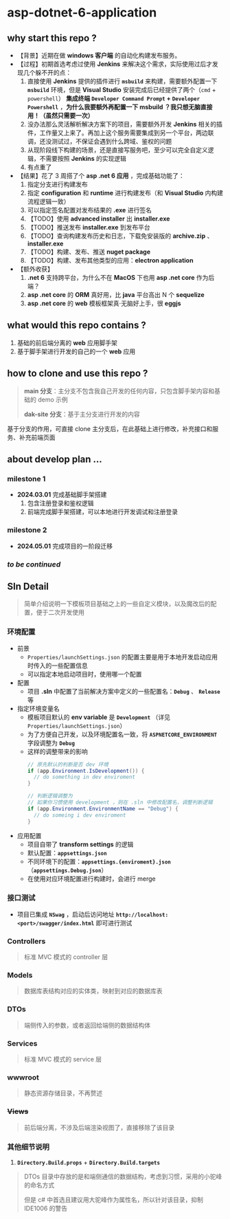 # asp-dotnet-6-application

## why start this repo ?

- 【背景】近期在做 **windows 客户端** 的自动化构建发布服务。
- 【过程】初期首选考虑过使用 **Jenkins** 来解决这个需求，实际使用过后才发现几个躲不开的点：
  1. 直接使用 **Jenkins** 提供的插件进行 **`msbuild`** 来构建，需要额外配置一下 **`msbuild`** 环境，但是 **Visual Studio** 安装完成后已经提供了两个（`cmd` + `powershell`） **集成终端 `Developer Command Prompt` + `Developer Powershell`** ，**为什么我要额外再配置一下 msbuild ？我只想无脑直接用！（虽然只需要一次）**
  2. 没办法那么灵活解析解决方案下的项目，需要额外开发 **Jenkins** 相关的插件，工作量又上来了。再加上这个服务需要集成到另一个平台，两边联调，还没测试过，不保证会遇到什么跨域、鉴权的问题
  3. 从现阶段线下构建的场景，还是直接写服务吧，至少可以完全自定义逻辑，不需要按照 **Jenkins** 的实现逻辑
  4. 有点重了
- 【结果】花了 3 周搭了个 **asp .net 6 应用** ，完成基础功能了：
  1. 指定分支进行构建发布
  2. 指定 **configuration** 和 **runtime** 进行构建发布（和 **Visual Studio** 内构建流程逻辑一致）
  3. 可以指定签名配置对发布结果的 **.exe** 进行签名
  4. 【TODO】使用 **advanced installer** 出 **installer.exe**
  5. 【TODO】推送发布 **installer.exe** 到发布平台
  6. 【TODO】查询构建发布历史和日志，下载免安装版的 **archive.zip** 、 **installer.exe**
  7. 【TODO】构建、发布、推送 **nuget package**
  8. 【TODO】构建、发布其他类型的应用：**electron application**
- 【额外收获】
  1. **.net 6** 支持跨平台，为什么不在 **MacOS** 下也用 **asp .net core** 作为后端？
  2. **asp .net core** 的 **ORM** 真好用，比 **java** 平台高出 N 个 **sequelize**
  3. **asp .net core** 的 **web** 模板框架真·无脑好上手，很 **eggjs**

## what would this repo contains ?

1. 基础的前后端分离的 **web** 应用脚手架
2. 基于脚手架进行开发的自己的一个 **web** 应用

## how to clone and use this repo ?

> **main 分支**：主分支不包含我自己开发的任何内容，只包含脚手架内容和基础的 demo 示例
>
> **dak-site 分支**：基于主分支进行开发的内容

基于分支的作用，可直接 clone 主分支后，在此基础上进行修改，补充接口和服务、补充前端页面

## about develop plan ...

### milestone 1

- **2024.03.01** 完成基础脚手架搭建
  1. 包含注册登录和鉴权逻辑
  2. 前端完成脚手架搭建，可以本地进行开发调试和注册登录

### milestone 2

- **2024.05.01** 完成项目的一阶段迁移

### _to be continued_

## Sln Detail

> 简单介绍说明一下模板项目基础之上的一些自定义模块，以及魔改后的配置，便于二次开发使用

### 环境配置
+ 前景
  + `Properties/launchSettings.json` 的配置主要是用于本地开发启动应用时传入的一些配置信息
  + 可以指定本地启动项目时，使用哪一个配置
+ 配置
  + 项目 **.sln** 中配置了当前解决方案中定义的一些配置名：**`Debug`** 、 **`Release`** 等
+ 指定环境变量名
  + 模板项目默认的 **env variable** 是 **`Development`** （详见 `Properties/launchSettings.json`）
  + 为了方便自己开发，以及环境配置名一致，将 **`ASPNETCORE_ENVIRONMENT`** 字段调整为 **`Debug`**
  + 这样的调整带来的影响
    ```csharp
    // 原先默认的判断是否 dev 环境
    if (app.Environment.IsDevelopment()) {
      // do something in dev enviroment
    }

    // 判断逻辑调整为
    // 如果你习惯使用 development ，则在 .sln 中修改配置名，调整判断逻辑
    if (app.Environment.EnvironmentName == "Debug") {
      // do someing i dev enviroment
    }
    ```
+ 应用配置
  + 项目自带了 **transform settings** 的逻辑
  + 默认配置：**`appsettings.json`**
  + 不同环境下的配置：**`appsettings.{enviroment}.json`** （**`appsettings.Debug.json`**）
  + 在使用对应环境配置进行构建时，会进行 merge

### 接口测试
+ 项目已集成 **`NSwag`** ，启动后访问地址 **`http://localhost:<port>/swagger/index.html`** 即可进行测试

### Controllers
> 标准 MVC 模式的 controller 层

### Models
> 数据库表结构对应的实体类，映射到对应的数据库表

### DTOs
> 端侧传入的参数，或者返回给端侧的数据结构体

### Services
> 标准 MVC 模式的 service 层

### wwwroot
> 静态资源存储目录，不再赘述

### ~~Views~~
> 前后端分离，不涉及后端渲染视图了，直接移除了该目录

### 其他细节说明
1. **`Directory.Build.props`** + **`Directory.Build.targets`**
> DTOs 目录中存放的是和端侧通信的数据结构，考虑到习惯，采用的小驼峰的命名方式
>
> 但是 c# 中首选且建议用大驼峰作为属性名，所以针对该目录，抑制 IDE1006 的警告